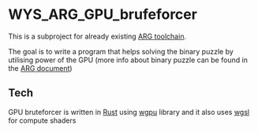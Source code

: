 # WYS_ARG_GPU_brufeforcer
This is a subproject for already existing [ARG toolchain](https://github.com/bipentihexium/wys_arg_tools). 

The goal is to write a program that helps solving the binary puzzle by utilising power of the GPU (more info about binary puzzle can be found in the [ARG document](https://docs.google.com/document/d/1e_nOhSkTh9cchh8n5yDadvf-pnoi8CBZnHwZE0dsbcI))
## Tech
GPU bruteforcer is written in [Rust](https://github.com/rust-lang/rust) using [wgpu](https://github.com/gfx-rs/wgpu) library and it also uses [wgsl](https://www.w3.org/TR/WGSL/) for compute shaders
